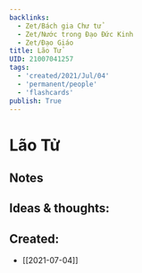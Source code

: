 ```yaml
---
backlinks:
  - Zet/Bách gia Chư tử
  - Zet/Nước trong Đạo Đức Kinh
  - Zet/Đạo Giáo
title: Lão Tử
UID: 21007041257
tags:
  - 'created/2021/Jul/04'
  - 'permanent/people'
  - 'flashcards'
publish: True
---
```

# Lão Tử


## Notes

## Ideas & thoughts:

## Created:
- [[2021-07-04]]
